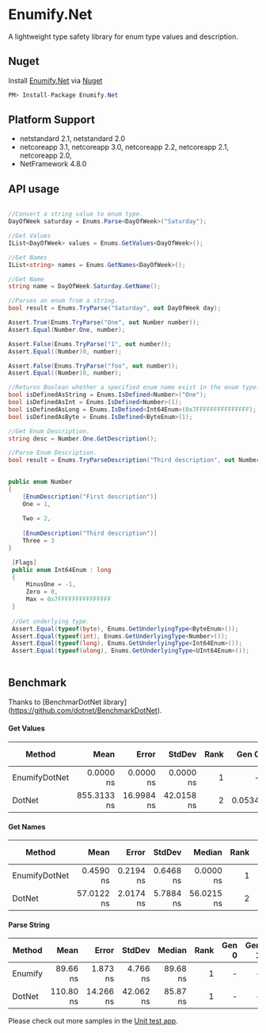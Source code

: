 # Enumify.Net
A lightweight type safety library for enum type values and description.

## Nuget
Install [Enumify.Net](https://www.nuget.org/packages/Enumify.Net/) via [Nuget](https://www.nuget.org/packages/Enumify.Net/)

```csharp
PM> Install-Package Enumify.Net
```

## Platform Support
*  netstandard 2.1, netstandard 2.0
*  netcoreapp 3.1, netcoreapp 3.0, netcoreapp 2.2, netcoreapp 2.1, netcoreapp 2.0, 
*  NetFramework 4.8.0

## API usage
```csharp

//Convert a string value to enum type.
DayOfWeek saturday = Enums.Parse<DayOfWeek>("Saturday");

//Get Values
IList<DayOfWeek> values = Enums.GetValues<DayOfWeek>();

//Get Names
IList<string> names = Enums.GetNames<DayOfWeek>();

//Get Name
string name = DayOfWeek.Saturday.GetName();

//Parses an enum from a string.
bool result = Enums.TryParse("Saturday", out DayOfWeek day);

Assert.True(Enums.TryParse("One", out Number number));
Assert.Equal(Number.One, number);

Assert.False(Enums.TryParse("1", out number));
Assert.Equal((Number)0, number);

Assert.False(Enums.TryParse("foo", out number));
Assert.Equal((Number)0, number);

//Returns Boolean whether a specified enum name exist in the enum type.
bool isDefinedAsString = Enums.IsDefined<Number>("One");
bool isDefinedAsInt = Enums.IsDefined<Number>(1);
bool isDefinedAsLong = Enums.IsDefined<Int64Enum>(0x7FFFFFFFFFFFFFFF);
bool isDefinedAsByte = Enums.IsDefined<ByteEnum>(1);

//Get Enum Description.
string desc = Number.One.GetDescription();

//Parse Enum Description.
bool result = Enums.TryParseDescription("Third description", out Number number);
 

public enum Number
{
    [EnumDescription("First description")]
    One = 1,
    
    Two = 2,
    
    [EnumDescription("Third description")]
    Three = 3
}

 [Flags]
 public enum Int64Enum : long
 {
     MinusOne = -1,
     Zero = 0,
     Max = 0x7FFFFFFFFFFFFFFF
 }
 
 //Get underlying type.
 Assert.Equal(typeof(byte), Enums.GetUnderlyingType<ByteEnum>());
 Assert.Equal(typeof(int), Enums.GetUnderlyingType<Number>());
 Assert.Equal(typeof(long), Enums.GetUnderlyingType<Int64Enum>());
 Assert.Equal(typeof(ulong), Enums.GetUnderlyingType<UInt64Enum>());
 
```

## Benchmark
Thanks to [BenchmarDotNet library] (https://github.com/dotnet/BenchmarkDotNet).

#### Get Values

|        Method |        Mean |      Error |     StdDev | Rank |  Gen 0 | Gen 1 | Gen 2 | Allocated |
|-------------- |------------:|-----------:|-----------:|-----:|-------:|------:|------:|----------:|
| EnumifyDotNet |   0.0000 ns |  0.0000 ns |  0.0000 ns |    1 |      - |     - |     - |         - |
|        DotNet | 855.3133 ns | 16.9984 ns | 42.0158 ns |    2 | 0.0534 |     - |     - |     224 B |


#### Get Names

|        Method |       Mean |     Error |    StdDev |     Median | Rank |  Gen 0 | Gen 1 | Gen 2 | Allocated |
|-------------- |-----------:|----------:|----------:|-----------:|-----:|-------:|------:|------:|----------:|
| EnumifyDotNet |  0.4590 ns | 0.2194 ns | 0.6468 ns |  0.0000 ns |    1 |      - |     - |     - |         - |
|        DotNet | 57.0122 ns | 2.0174 ns | 5.7884 ns | 56.0215 ns |    2 | 0.0191 |     - |     - |      80 B |

#### Parse String

|     Method |      Mean |     Error |    StdDev |   Median | Rank | Gen 0 | Gen 1 | Gen 2 | Allocated |
|----------- |----------:|----------:|----------:|---------:|-----:|------:|------:|------:|----------:|
|    Enumify |  89.66 ns |  1.873 ns |  4.766 ns | 89.68 ns |    1 |     - |     - |     - |         - |
| DotNet     | 110.80 ns | 14.266 ns | 42.062 ns | 85.87 ns |    1 |     - |     - |     - |         - |


Please check out more samples in the [Unit test app](https://github.com/deepumi/enumify.net/blob/deepumi-readme-update/Enumify.Net.Test/EnumTest.cs).
